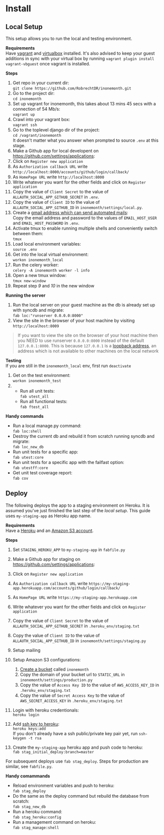 # Install

## Local Setup

This setup allows you to run the local and testing environment.

**Requirements**   
Have [vagrant](http://www.vagrantup.com/downloads) and [virtualbox](https://www.virtualbox.org/wiki/Downloads) installed. It's also advised to keep your guest additions in sync with your virtual box by  running `vagrant plugin install vagrant-vbguest` once vagrant is installed.


**Steps**

1. Get repo in your current dir:  
  `git clone https://github.com/RobrechtDR/inonemonth.git`
2. Go to the project dir:  
  `cd inonemonth`
3. Set up vagrant for inonemonth, this takes about 13 mins 45 secs with a connection of 54 Mb/s:   
  `vagrant up`
4. Crawl into your vagrant box:  
   `vagrant ssh`  
5. Go to the toplevel django dir of the project:   
  `cd /vagrant/inonemonth`     
   It doesn't matter what you answer when prompted to source `.env` at this stage.
6. Make a Github app for local developent on https://github.com/settings/applications:
  1. Click on `Register new application`
  2. As `Authorization callback URL` write `http://localhost:8000/accounts/github/login/callback/`
  3. As `HomePage URL` write `http://localhost:8000`
  4. Write whatever you want for the other fields and click on `Register application`
  5. Copy the value of `Client Secret` to the value of `ALLAUTH_SOCIAL_APP_GITHUB_SECRET` in `.env`.
  6. Copy the value of `Client ID` to the value of `ALLAUTH_SOCIAL_APP_GITHUB_ID` in `inonemonth/settings/local.py`.
7. Create a [gmail address which can send automated mails](https://support.google.com/mail/answer/14257?hl=en):   
   Copy the email address and password to the values of `EMAIL_HOST_USER` and `EMAIL_HOST_PASSWORD` in `.env`. 
8. Activate tmux to enable running multiple shells and conveniently switch between them:    
   `tmux` 
9. Load local environment variables:   
   `source .env`
10. Get into the local virtual environment:   
   `workon inonemonth_local`
11. Run the celery worker:   
   `celery -A inonemonth worker -l info`
12. Open a new tmux window:  
   `tmux new-window`
13. Repeat step *9* and *10* in the new window    

**Running the server**  
1. Run the local server on your guest machine as the db is already set up with syncdb and migrate:  
  `fab loc:"runserver 0.0.0.0:8000"`  
2. View the site in the browser of your host machine by visiting `http://localhost:8009`

> If you want to view the site on the browser of your host machine then you NEED 
> to use runserver `0.0.0.0:8000` instead of the default `127.0.0.1:8000`. This is because 
> `127.0.0.1` is a [loopback address](http://stackoverflow.com/questions/18157353/connection-reset-when-port-forwarding-with-vagrant),
> an address which is not available to other machines on the local network

**Testing**  
If you are still in the `inonemonth_local` env, first run `deactivate`  

1. Get on the test environment:   
  `workon inonemonth_test`  
2.  
   * Run all unit tests:  
     `fab utest_all`   
   * Run all functional tests:   
     `fab ftest_all` 


**Handy commands**   

* Run a local manage.py command:  
   `fab loc:shell`
* Destroy the current db and rebuild it from scratch running syncdb and migrate:  
  `fab loc_new_db`  
* Run unit tests for a specific app:   
  `fab utest:core`
* Run unit tests for a specific app with the failfast option:    
  `fab utestff:core`
* Get unit test coverage report:   
  `fab cov`


## Deploy

The following deploys the app to a staging environment on Heroku. It is assumed you've just finished the last step of the *local setup*. This guide uses `my-staging-app` as Heroku app name.

**Requirements**   
Have a [Heroku](https://id.heroku.com/signup) and an [Amazon S3 account](http://aws.amazon.com/s3/).

**Steps**

1. Set `STAGING_HEROKU_APP` to `my-staging-app` in `fabfile.py`
2. Make a Github app for staging on https://github.com/settings/applications:
  1. Click on `Register new application`
  2. As `Authorization callback URL` write `https://my-staging-app.herokuapp.com/accounts/github/login/callback/`
  3. As `HomePage URL` write `https://my-staging-app.herokuapp.com`
  4. Write whatever you want for the other fields and click on `Register application`
  5. Copy the value of `Client Secret` to the value of `ALLAUTH_SOCIAL_APP_GITHUB_SECRET` in `.heroku_env/staging.txt`
  6. Copy the value of `Client ID` to the value of `ALLAUTH_SOCIAL_APP_GITHUB_ID` in `inonemonth/settings/staging.py`

3. Setup mailing
4. Setup Amazon S3 configurations:
    1. [Create a bucket](http://www.hongkiat.com/blog/amazon-s3-the-beginners-guide/#Gettting_an_Amazon_S3_Account) called `inonemonth`
    2. Copy the domain of your bucket url to `STATIC_URL` in `inonemonth/settings/production.py` 
    3. Copy the value of `Access Key ID` to the value of `AWS_ACCESS_KEY_ID` in `.heroku_env/staging.txt`
    4. Copy the value of `Secret Access Key` to the value of `AWS_SECRET_ACCESS_KEY` in `.heroku_env/staging.txt`

5. Login with heroku credentionals:   
  `heroku login`
6. Add [ssh key to heroku](https://devcenter.heroku.com/articles/keys):   
 `heroku keys:add`  
  If you don't already have a ssh public/private key pair yet, run `ssh-keygen -t rsa`
7. Create the `my-staging-app` heroku app and push code to heroku:   
  `fab stag_initial_deploy:branch=master`

For subsequent deploys use `fab stag_deploy`. Steps for production are similar, see `fabfile.py`.


**Handy comammands**

* Reload environment variables and push to heroku:   
  `fab stag_deploy`  
* Do the same as the deploy command but rebuild the database from scratch:  
  `fab stag_new_db`  
* Run a heroku command:   
  `fab stag_heroku:config`
* Run a management command on heroku:   
  `fab stag_manage:shell`
